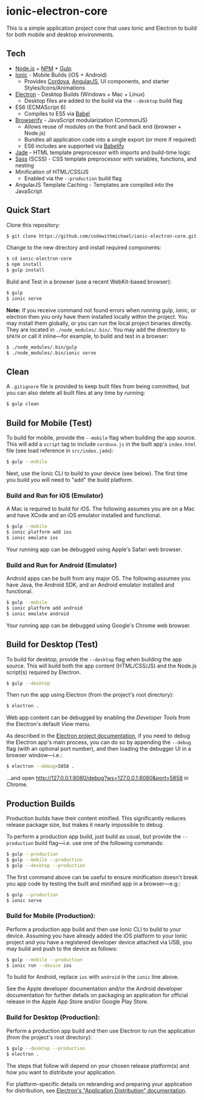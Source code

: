 # ionic-electron-core

This is a simple application project core that uses Ionic and Electron to build
for both mobile and desktop environments.

## Tech

* [Node.js](https://nodejs.org/) + [NPM](https://www.npmjs.com/) +
  [Gulp](http://gulpjs.com/)
* [Ionic](http://ionicframework.com/) - Mobile Builds (iOS + Android)
  * Provides [Cordova](https://cordova.apache.org/),
    [AngularJS](https://angularjs.org/),
    UI components, and starter Styles/Icons/Animations
* [Electron](http://electron.atom.io/) - Desktop Builds (Windows + Mac + Linux)
  * Desktop files are added to the build via the `--desktop` build flag
* ES6 (ECMAScript 6)
  * Compiles to ES5 via [Babel](https://babeljs.io/)
* [Browserify](http://browserify.org/) - JavaScript modularization (CommonJS)
  * Allows reuse of modules on the front and back end (browser + Node.js)
  * Bundles all application code into a single export (or more if required)
  * ES6 includes are supported via [Babelify](https://github.com/babel/babelify)
* [Jade](http://jade-lang.com/) - HTML template preprocessor with imports and
  build-time logic
* [Sass](http://sass-lang.com/) (SCSS) - CSS template preprocessor with
  variables, functions, and nesting
* Minification of HTML/CSS/JS
  * Enabled via the `--production` build flag
* AngularJS Template Caching - Templates are compiled into the JavaScript

## Quick Start

Clone this repository:
```sh
$ git clone https://github.com/codewithmichael/ionic-electron-core.git
```

Change to the new directory and install required components:
```sh
$ cd ionic-electron-core
$ npm install
$ gulp install
```

Build and Test in a browser (use a recent WebKit-based browser):
```sh
$ gulp
$ ionic serve
```

**Note:** If you receive command not found errors when running gulp, ionic, or
electron then you only have them installed locally within the project. You may
install them globally, or you can run the local project binaries directly. They
are located in `./node_modules/.bin/`. You may add the directory to `$PATH` or
call it inline—for example, to build and test in a browser:
```sh
$ ./node_modules/.bin/gulp
$ ./node_modules/.bin/ionic serve
```

## Clean

A `.gitignore` file is provided to keep built files from being committed, but
you can also delete all built files at any time by running:
```sh
$ gulp clean
```

## Build for Mobile (Test)

To build for mobile, provide the `--mobile` flag when building the app source.
This will add a `script` tag to include `cordova.js` in the built app's
`index.html` file (see load reference in `src/index.jade`):
```sh
$ gulp --mobile
```

Next, use the Ionic CLI to build to your device (see below). The first time you
build you will need to "add" the build platform.

### Build and Run for iOS (Emulator)

A Mac is required to build for iOS. The following assumes you are on a Mac and
have XCode and an iOS emulator installed and functional.
```sh
$ gulp --mobile
$ ionic platform add ios
$ ionic emulate ios
```

Your running app can be debugged using Apple's Safari web browser.

### Build and Run for Android (Emulator)

Android apps can be built from any major OS. The following assumes you have
Java, the Android SDK, and an Android emulator installed and functional.
```sh
$ gulp --mobile
$ ionic platform add android
$ ionic emulate android
```

Your running app can be debugged using Google's Chrome web browser.

## Build for Desktop (Test)

To build for desktop, provide the `--desktop` flag when building the app source.
This will build both the app content (HTML/CSS/JS) and the Node.js script(s)
required by Electron.
```sh
$ gulp --desktop
```

Then run the app using Electron (from the project's root directory):
```sh
$ electron .
```

Web app content can be debugged by enabling the *Developer Tools* from the
Electron's default *View* menu.

As described in the
[Electron project documentation](https://github.com/atom/electron/blob/master/docs/tutorial/debugging-main-process.md),
if you need to debug the Electron app's main process, you can do so by appending
the `--debug` flag (with an optional port number), and then loading the
debugger UI in a browser window—i.e.:
```sh
$ electron --debug=5858 .
```
...and open http://127.0.0.1:8080/debug?ws=127.0.0.1:8080&port=5858 in Chrome.

## Production Builds

Production builds have their content minified. This significantly reduces
release package size, but makes it nearly impossible to debug.

To perform a production app build, just build as usual, but provide the
`--production` build flag—i.e. use one of the following commands:
```sh
$ gulp --production
$ gulp --mobile --production
$ gulp --desktop --production
```

The first command above can be useful to ensure minification doesn't break
you app code by testing the built and minified app in a browser—e.g.:
```sh
$ gulp --production
$ ionic serve
```

### Build for Mobile (Production):

Perform a production app build and then use Ionic CLI to build to your device.
Assuming you have already added the iOS platform to your Ionic project and you
have a registered developer device attached via USB, you may build and push to
the device as follows:
```sh
$ gulp --mobile --production
$ ionic run --device ios
```

To build for Android, replace `ios` with `android` in the `ionic`
line above.

See the Apple developer documentation and/or the Android developer documentation
for further details on packaging an application for official release in the
Apple App Store and/or Google Play Store.

### Build for Desktop (Production):

Perform a production app build and then use Electron to run the application
(from the project's root directory):
```sh
$ gulp --desktop --production
$ electron .
```

The steps that follow will depend on your chosen release platform(s) and how you
want to distribute your application.

For platform-specific details on rebranding and preparing your application for
distribution, see
[Electron's "Application Distribution" documentation](http://electron.atom.io/docs/latest/tutorial/application-distribution/).

